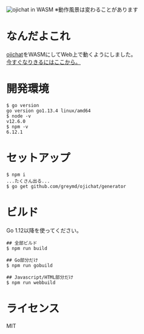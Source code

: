 ![ojichat in WASM](https://github.com/nao20010128nao/ojichat-wasm/raw/master/images/screenshot.png)
※動作風景は変わることがあります

# なんだよこれ
[ojichat](https://github.com/greymd/ojichat)をWASMにしてWeb上で動くようにしました。    
[今すぐなりきるにはここから。](https://nao20010128nao.github.io/ojichat-wasm/)

# 開発環境

```
$ go version
go version go1.13.4 linux/amd64
$ node -v
v12.6.0
$ npm -v
6.12.1
```

# セットアップ

```
$ npm i
...たくさん出る...
$ go get github.com/greymd/ojichat/generator
```

# ビルド
Go 1.12以降を使ってください。

```
## 全部ビルド
$ npm run build

## Go部分だけ
$ npm run gobuild

## Javascript/HTML部分だけ
$ npm run webbuild
```

# ライセンス
MIT
